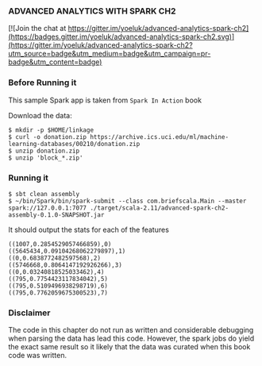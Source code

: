 
### ADVANCED ANALYTICS WITH SPARK CH2 ###

[![Join the chat at https://gitter.im/yoeluk/advanced-analytics-spark-ch2](https://badges.gitter.im/yoeluk/advanced-analytics-spark-ch2.svg)](https://gitter.im/yoeluk/advanced-analytics-spark-ch2?utm_source=badge&utm_medium=badge&utm_campaign=pr-badge&utm_content=badge)


### Before Running it ###

This sample Spark app is taken from `Spark In Action` book

Download the data:

```
$ mkdir -p $HOME/linkage
$ curl -o donation.zip https://archive.ics.uci.edu/ml/machine-learning-databases/00210/donation.zip
$ unzip donation.zip
$ unzip 'block_*.zip'
```

### Running it ###

```
$ sbt clean assembly
$ ~/bin/Spark/bin/spark-submit --class com.briefscala.Main --master spark://127.0.0.1:7077 ./target/scala-2.11/advanced-spark-ch2-assembly-0.1.0-SNAPSHOT.jar
```

It should output the stats for each of the features

```
((1007,0.2854529057466859),0)                                                   
((5645434,0.09104268062279897),1)
((0,0.6838772482597568),2)
((5746668,0.8064147192926266),3)
((0,0.03240818525033462),4)
((795,0.7754423117834042),5)
((795,0.5109496938298719),6)
((795,0.7762059675300523),7)
```

### Disclaimer ###

The code in this chapter do not run as written and considerable debugging when parsing the data has lead this code. However, the spark jobs do yield the exact same result so it likely that the data was curated when this book code was written.

